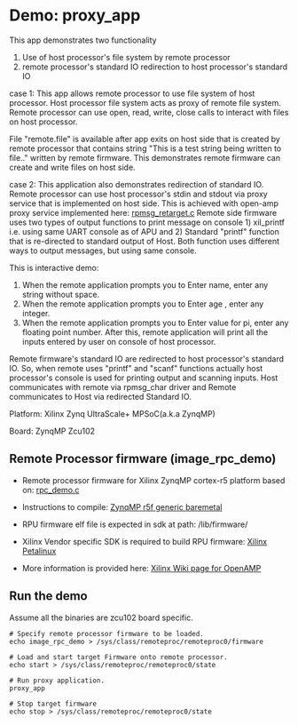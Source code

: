 # Demo: proxy_app

  This app demonstrates two functionality
  1) Use of host processor's file system by remote processor
  2) remote processor's standard IO redirection to host processor's standard IO


  case 1: This app allows remote processor to use file system of host processor. Host
  processor file system acts as proxy of remote file system. Remote processor
  can use open, read, write, close calls to interact with files on host
  processor.

  File "remote.file" is available after app exits on host side that is created by
  remote processor that contains string "This is a test string being written to
  file.." written by remote firmware. This demonstrates remote firmware can
  create and write files on host side.

  case 2: This application also demonstrates redirection of standard IO.
  Remote processor can use host processor's stdin and stdout via proxy service
  that is implemented on host side. This is achieved with open-amp proxy
  service implemented here: [rpmsg_retarget.c](https://github.com/OpenAMP/open-amp/blob/main/lib/proxy/rpmsg_retarget.c)
  Remote side firmware uses two types of output functions to print message on
  console 1) xil_printf i.e. using same UART console as of APU and 2) Standard
  "printf" function that is re-directed to standard output of Host. Both function
  uses different ways to output messages, but using same console.

  This is interactive demo:
  1. When the remote application prompts you to Enter name, enter any string without space.
  2. When the remote application prompts you to Enter age , enter any integer.
  3. When the remote application prompts you to Enter value for pi, enter any floating
     point number.
  After this, remote application will print all the inputs entered by user on console
  of host processor.

  Remote firmware's standard IO are redirected to host processor's standard IO.
  So, when remote uses "printf" and "scanf" functions actually host processor's
  console is used for printing output and scanning inputs. Host communicates with
  remote via rpmsg_char driver and Remote communicates to Host via redirected
  Standard IO.

  Platform: Xilinx Zynq UltraScale+ MPSoC(a.k.a ZynqMP) 

  Board: ZynqMP Zcu102

  ## Remote Processor firmware (image_rpc_demo)

  * Remote processor firmware for Xilinx ZynqMP cortex-r5 platform based on: [rpc_demo.c](https://github.com/OpenAMP/open-amp/blob/main/apps/examples/rpc_demo/rpc_demo.c)

  * Instructions to compile: [ZynqMP r5f generic baremetal](https://github.com/OpenAMP/open-amp/blob/main/README.md#example-to-compile-zynq-ultrascale-mpsoc-r5-genericbaremetal-remote)

  * RPU firmware elf file is expected in sdk at path: /lib/firmware/

  * Xilinx Vendor specific SDK is required to build RPU firmware: [Xilinx Petalinux](https://www.xilinx.com/support/download/index.html/content/xilinx/en/downloadNav/embedded-design-tools.html)

  * More information is provided here: [Xilinx Wiki page for OpenAMP](https://xilinx-wiki.atlassian.net/wiki/spaces/A/pages/18841718/OpenAMP)

  ## Run the demo

  Assume all the binaries are zcu102 board specific.

  ```
  # Specify remote processor firmware to be loaded.
  echo image_rpc_demo > /sys/class/remoteproc/remoteproc0/firmware

  # Load and start target Firmware onto remote processor.
  echo start > /sys/class/remoteproc/remoteproc0/state

  # Run proxy application.
  proxy_app

  # Stop target firmware
  echo stop > /sys/class/remoteproc/remoteproc0/state
  ```

